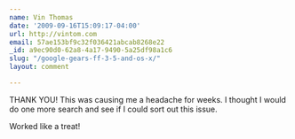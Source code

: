 ```yaml
---
name: Vin Thomas
date: '2009-09-16T15:09:17-04:00'
url: http://vintom.com
email: 57ae153bf9c32f036421abcab8268e22
_id: a9ec90d0-62a8-4a17-9490-5a25df98a1c6
slug: "/google-gears-ff-3-5-and-os-x/"
layout: comment

---
```


THANK YOU! This was causing me a headache for weeks. I thought I would do one more search and see if I could sort out this issue. 

Worked like a treat!
